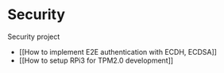 # Security
Security project
* [[How to implement E2E authentication with ECDH, ECDSA]]
* [[How to setup RPi3 for TPM2.0 development]]

